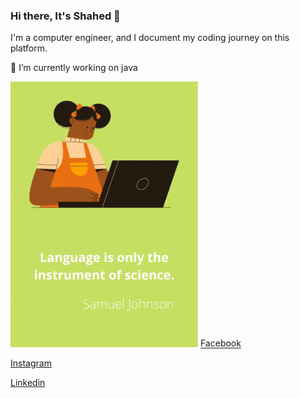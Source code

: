 ### Hi there, It's Shahed 👋
I'm a computer engineer, and I document my coding journey on this platform.          


🔭 I’m currently working on java 


<img src="images/Language%20is%20only%20the%20instrument%20of%20science.gif" width="300">
<!-- ![](images/Language%20is%20only%20the%20instrument%20of%20science.gif)-->
<a href="https://web.facebook.com/profile.php?id=100002357713109" 
      target="_blank" title="Facebook account">Facebook</a> 
      
   <a href="https://www.instagram.com/sh.a.alali/" 
      target="_blank" title="Instagram account">Instagram</a>
      
 <a href="https://www.linkedin.com/in/shahed-abdulwahhab-4441911b0/"   
      target="_blank" title="Linkedin account">Linkedin</a>
      
       
   

<!--
**Shahed96/Shahed96** is a ✨ _special_ ✨ repository because its `README.md` (this file) appears on your GitHub profile.
<!--
Here are some ideas to get you started:
<!--
- 🔭 I’m currently working on java 
- 🌱 I’m currently learning 
- 👯 I’m looking to collaborate on ...
- 🤔 I’m looking for help with ...
- 💬 Ask me about ...
- 📫 How to reach me: ...
- 😄 Pronouns: ...
- ⚡ Fun fact: ...
                                              -->
